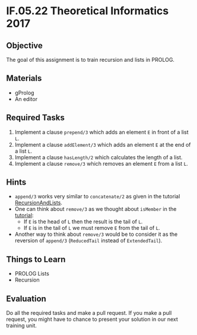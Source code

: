 # IF.05.22 Theoretical Informatics 2017

## Objective
The goal of this assignment is to train recursion and lists in PROLOG.

## Materials
- gProlog
- An editor

## Required Tasks
1. Implement a clause `prepend/3` which adds an element `E` in front of a list `L`.
2. Implement a clause `addElement/3` which adds an element `E` at the end of a list `L`.
2. Implement a clause `hasLength/2` which calculates the length of a list.
3. Implement a clause `remove/3` which removes an element `E` from a list `L`.

## Hints
- `append/3` works very similar to `concatenate/2` as given in the tutorial [RecursionAndLists](RecursionAndLists.md).
- One can think about `remove/3` as we thought about `isMember` in the [tutorial](RecursionAndLists.md):
   - If `E` is the head of `L` then the result is the tail of `L`.
   - If `E` is in the tail of `L` we must remove `E` from the tail of `L`.
- Another way to think about `remove/3` would be to consider it as the reversion of `append/3` (`ReducedTail` instead of `ExtendedTail`).


## Things to Learn
- PROLOG Lists
- Recursion

## Evaluation
Do all the required tasks and make a pull request. If you make a pull request, you might have to chance to present your solution in our next training unit.
